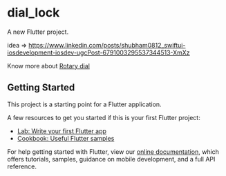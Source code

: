 # dial_lock

A new Flutter project.

idea => https://www.linkedin.com/posts/shubham0812_swiftui-iosdevelopment-iosdev-ugcPost-6791003295537344513-XmXz


Know more about [Rotary dial](http://www.matilo.eu/restauratie/hoe-reviseer-ik-eenvoudig-een-kiesschijf-draaischijf/?lang=en)

## Getting Started

This project is a starting point for a Flutter application.

A few resources to get you started if this is your first Flutter project:

- [Lab: Write your first Flutter app](https://flutter.dev/docs/get-started/codelab)
- [Cookbook: Useful Flutter samples](https://flutter.dev/docs/cookbook)

For help getting started with Flutter, view our
[online documentation](https://flutter.dev/docs), which offers tutorials,
samples, guidance on mobile development, and a full API reference.
